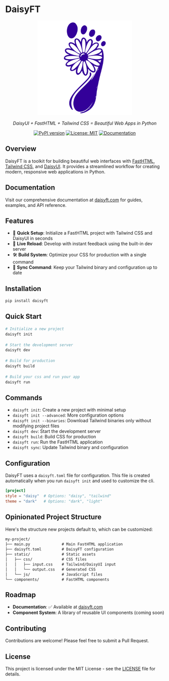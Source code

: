 # DaisyFT

<div align="center">

<img src="assets/daisyft.svg" alt="DaisyFT Logo" width="300" />

*DaisyUI + FastHTML + Tailwind CSS = Beautiful Web Apps in Python*

[![PyPI version](https://badge.fury.io/py/daisyft.svg)](https://badge.fury.io/py/daisyft)
[![License: MIT](https://img.shields.io/badge/License-MIT-yellow.svg)](https://opensource.org/licenses/MIT)
[![Documentation](https://img.shields.io/badge/docs-daisyft.com-blue)](https://daisyft.com)

</div>

## Overview

DaisyFT is a toolkit for building beautiful web interfaces with [FastHTML](https://github.com/answerDotAI/fasthtml/), [Tailwind CSS](https://tailwindcss.com/), and [DaisyUI](https://daisyui.com/). It provides a streamlined workflow for creating modern, responsive web applications in Python.

## Documentation

Visit our comprehensive documentation at [daisyft.com](https://daisyft.com) for guides, examples, and API reference.

## Features

- 🚀 **Quick Setup**: Initialize a FastHTML project with Tailwind CSS and DaisyUI in seconds
- 🔄 **Live Reload**: Develop with instant feedback using the built-in dev server
- 🛠️ **Build System**: Optimize your CSS for production with a single command
- 🔌 **Sync Command**: Keep your Tailwind binary and configuration up to date

## Installation

```bash
pip install daisyft
```

## Quick Start

```bash
# Initialize a new project
daisyft init

# Start the development server
daisyft dev

# Build for production
daisyft build

# Build your css and run your app
daisyft run
```

## Commands

- `daisyft init`: Create a new project with minimal setup
- `daisyft init --advanced`: More configuration options
- `daisyft init --binaries`: Download Tailwind binaries only without modifying project files
- `daisyft dev`: Start the development server
- `daisyft build`: Build CSS for production
- `daisyft run`: Run the FastHTML application
- `daisyft sync`: Update Tailwind binary and configuration

## Configuration

DaisyFT uses a `daisyft.toml` file for configuration. This file is created automatically when you run `daisyft init` and used to customize the cli.

```toml
[project]
style = "daisy"  # Options: "daisy", "tailwind"
theme = "dark"   # Options: "dark", "light"
```

## Opinionated Project Structure

Here's the structure new projects default to, which can be customized:

```
my-project/
├── main.py              # Main FastHTML application
├── daisyft.toml         # DaisyFT configuration
├── static/              # Static assets
│   ├── css/             # CSS files
│   │   ├── input.css    # Tailwind/DaisyUI input
│   │   └── output.css   # Generated CSS
│   └── js/              # JavaScript files
└── components/          # FastHTML components
```

## Roadmap

- **Documentation**: ✅ Available at [daisyft.com](https://daisyft.com)
- **Component System**: A library of reusable UI components (coming soon)


## Contributing

Contributions are welcome! Please feel free to submit a Pull Request.

## License

This project is licensed under the MIT License - see the [LICENSE](LICENSE) file for details.
